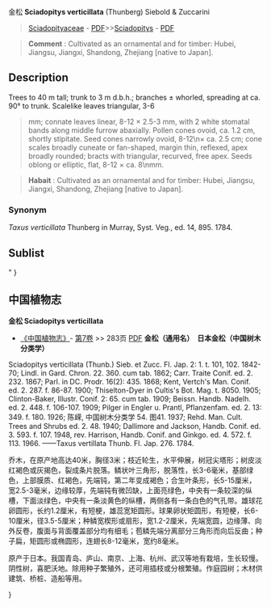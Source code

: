 金松 **Sciadopitys verticillata** (Thunberg) Siebold & Zuccarini

> [Sciadopityaceae](http://www.iplant.cn/info/Sciadopityaceae?t=foc) - [PDF](http://www.iplant.cn/foc/pdf/Sciadopityaceae.pdf)>>[Sciadopitys](http://www.iplant.cn/info/Sciadopitys?t=foc) - [PDF](http://www.iplant.cn/foc/pdf/Sciadopitys.pdf)


> **Comment** : 
> Cultivated as an ornamental and for timber: Hubei, Jiangsu, Jiangxi, Shandong, Zhejiang [native to Japan].

## Description

Trees to 40 m tall; trunk to 3 m d.b.h.; branches ± whorled, spreading at ca. 90° to trunk. Scalelike leaves triangular, 3-6 
> 
> mm; connate leaves linear, 8-12 × 2.5-3 mm, with 2 white stomatal bands along middle furrow abaxially. Pollen cones ovoid, ca. 1.2 cm, shortly stipitate. Seed cones narrowly ovoid, 8-12\n× ca. 2.5 cm; cone scales broadly cuneate or fan-shaped, margin thin, reflexed, apex broadly rounded; bracts with triangular, recurved, free apex. Seeds oblong or elliptic, flat, 8-12 × ca. 8\nmm.


> **Habait** : 
> Cultivated as an ornamental and for timber: Hubei, Jiangsu, Jiangxi, Shandong, Zhejiang [native to Japan].

### Synonym
*Taxus verticillata* Thunberg in Murray, Syst. Veg., ed. 14, 895. 1784.


## Sublist
"
}
## 中国植物志

**金松 Sciadopitys verticillata**

* [《中国植物志》](http://www.iplant.cn/frps)- [第7卷](http://www.iplant.cn/frps/vol/7) >> 283页 [PDF](http://www.iplant.cn/frps/pdf/7/283.pdf)
**金松（通用名）　日本金松（中国树木分类学）**

Sciadopitys verticillata (Thunb.) Sieb. et Zucc. Fl. Jap. 2: 1. t. 101, 102. 1842-70; Lindl. in Gard. Chron. 22. 360. cum tab. 1862; Carr. Traite Conif. ed. 2. 232. 1867; Parl. in DC. Prodr. 16(2): 435. 1868; Kent, Vertch's Man. Conif. ed. 2. 287. f. 86-87. 1900; Thiselton-Dyer in Cultis's Bot. Mag. t. 8050. 1905; Clinton-Baker, Illustr. Conif. 2: 65. cum tab. 1909; Beissn. Handb. Nadelh. ed. 2. 448. f. 106-107. 1909; Pilger in Engler u. Prantl, Pflanzenfam. ed. 2. 13: 349. f. 180. 1926; 陈嵘, 中国树木分类学 54. 图41. 1937; Rehd. Man. Cult. Trees and Shrubs ed. 2. 48. 1940; Dallimore and Jackson, Handb. Conif. ed. 3. 593. f. 107. 1948, rev. Harrison, Handb. Conif. and Ginkgo. ed. 4. 572. f. 113. 1966. ——Taxus vertillata Thunb. Fl. Jap. 276. 1784.

乔木，在原产地高达40米，胸径3米；枝近轮生，水平伸展，树冠尖塔形；树皮淡红褐色或灰揭色，裂成条片脱落。鳞状叶三角形，脱落性，长3-6毫米，基部绿色，上部膜质、红褐色，先端钝，第二年变成褐色；合生叶条形，长5-15厘米，宽2.5-3毫米，边缘较厚，先端钝有微凹缺，上面亮绿色，中央有一条较深的纵槽，下面淡绿色，中央有一条淡黄色的纵槽，两侧各有一条白色的气孔带。雄球花卵圆形，长约1.2厘米，有短梗，雄蕊宽矩圆形。球果卵状矩圆形，有短梗，长6-10厘米，径3.5-5厘米；种鳞宽楔形或扇形，宽1.2-2厘米，先端宽圆，边缘薄、向外反卷，腹面与背面覆盖部分均有细毛；苞鳞先端分离部分三角形而向后反曲；种子扁，矩圆形或椭圆形，连翅长8-12毫米，宽约8毫米。

原产于日本。我国青岛、庐山、南京、上海、杭州、武汉等地有栽培，生长较慢。阴性树，喜肥沃地。除用种子繁殖外，还可用插枝或分根繁殖。作庭园树；木材供建筑、桥桩、造船等用。

}